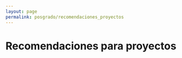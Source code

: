 ```yaml
---
layout: page
permalink: posgrado/recomendaciones_proyectos
---
```


# Recomendaciones para proyectos

